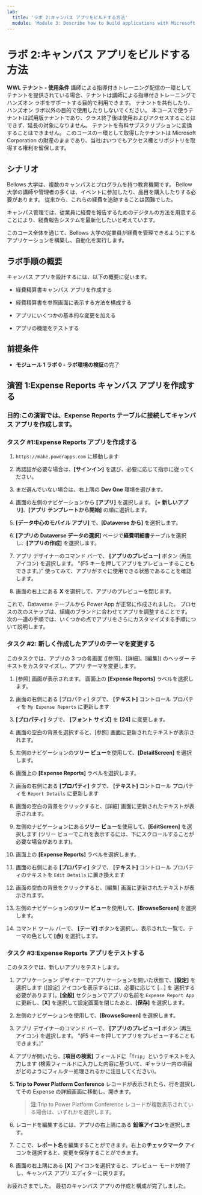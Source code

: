 ```yaml
---
lab:
  title: 'ラボ 2:キャンバス アプリをビルドする方法'
  module: 'Module 3: Describe how to build applications with Microsoft Power Apps'
---
```


# ラボ 2:キャンバス アプリをビルドする方法

**WWL テナント - 使用条件** 講師による指導付きトレーニング配信の一環としてテナントを提供されている場合、テナントは講師による指導付きトレーニングでハンズオン ラボをサポートする目的で利用できます。 テナントを共有したり、ハンズオン ラボ以外の目的で使用したりしないでください。 本コースで使うテナントは試用版テナントであり、クラス終了後は使用およびアクセスすることはできず、延長の対象になりません。 テナントを有料サブスクリプションに変換することはできません。 このコースの一環として取得したテナントは Microsoft Corporation の財産のままであり、当社はいつでもアクセス権とリポジトリを取得する権利を留保します。 

## シナリオ

Bellows 大学は、複数のキャンパスとプログラムを持つ教育機関です。 Bellow 大学の講師や管理者の多くは、イベントに参加したり、品目を購入したりする必要があります。 従来から、これらの経費を追跡することは困難でした。 

キャンパス管理では、従業員に経費を報告するためのデジタルの方法を用意することにより、経費報告システムを最新化したいと考えています。 

このコース全体を通じて、Bellows 大学の従業員が経費を管理できるようにするアプリケーションを構築し、自動化を実行します。 


## ラボ手順の概要

キャンバス アプリを設計するには、以下の概要に従います。

- 経費精算書キャンパス アプリを作成する 

- 経費精算書を参照画面に表示する方法を構成する

- アプリにいくつかの基本的な変更を加える

- アプリの機能をテストする

## 前提条件

- **モジュール 1 ラボ 0 - ラボ環境の検証**の完了

## 演習 1:Expense Reports キャンバス アプリを作成する

### 目的:この演習では、Expense Reports テーブルに接続してキャンバス アプリを作成します。

### タスク #1:Expense Reports アプリを作成する

1. `https://make.powerapps.com` に移動します

1. 再認証が必要な場合は、**[サインイン]** を選び、必要に応じて指示に従ってください。

1. まだ選んでいない場合は、右上隅の **Dev One** 環境を選びます。

1. 画面の左側のナビゲーションから **[アプリ]** を選択します。 **[+ 新しいアプリ]**、**[アプリ テンプレートから開始]** の順に選択します。

1. **[データ中心のモバイル アプリ]** で、**[Dataverse から]** を選択します。

1. **[アプリの Dataverse データの選択]** ページで**経費明細書**テーブルを選択し、**[アプリの作成]** を選択します。

1. アプリ デザイナーのコマンド バーで、 **[アプリのプレビュー]** ボタン (再生アイコン) を選択します。 "(F5 キーを押してアプリをプレビューすることもできます。)" 使ってみて、アプリがすぐに使用できる状態であることを確認します。

1. 画面の右上にある **X** を選択して、アプリのプレビューを閉じます。

これで、Dataverse テーブルから Power App が正常に作成されました。 プロセスの次のステップは、組織のブランドに合わせてアプリを調整することです。 次の一連の手順では、いくつかの点でアプリをさらにカスタマイズする手順について説明します。

### タスク #2: 新しく作成したアプリのテーマを変更する

このタスクでは、アプリの 3 つの各画面 ([参照]、[詳細]、[編集]) のヘッダー テキストをカスタマイズし、アプリ テーマを変更します。

1. [参照] 画面が表示されます。 画面上の **[Expense Reports]** ラベルを選択します。

1. 画面の右側にある [プロパティ] タブで、 **[テキスト]** コントロール プロパティを `My Expense Reports` に更新します

1. **[プロパティ]** タブで、 **[フォント サイズ]** を **[24]** に変更します。

1. 画面の空白の背景を選択すると、[参照] 画面に更新されたテキストが表示されます。

1. 左側のナビゲーションの**ツリー ビュー**を使用して、**[DetailScreen]** を選択します。

1. 画面上の **[Expense Reports]** ラベルを選択します。

1. 画面の右側にある **[プロパティ]** タブで、 **[テキスト]** コントロール プロパティを `Report Details` に更新します

1. 画面の空白の背景をクリックすると、[詳細] 画面に更新されたテキストが表示されます。

1. 左側のナビゲーションにある**ツリー ビュー**を使用して、**[EditScreen]** を選択します (ツリー ビューでこれを表示するには、下にスクロールすることが必要な場合があります)。

1. 画面上の **[Expense Reports]** ラベルを選択します。

1. 画面の右側にある **[プロパティ]** タブで、 **[テキスト]** コントロール プロパティのテキストを `Edit Details` に置き換えます

1. 画面の空白の背景をクリックすると、[編集] 画面に更新されたテキストが表示されます。

1. 左側のナビゲーションの**ツリー ビュー**を使用して、**[BrowseScreen]** を選択します。

1. コマンド ツール バーで、 **[テーマ]** ボタンを選択し、表示された一覧で、テーマの色として **[赤]** を選択します。

### タスク #3:Expense Reports アプリをテストする

このタスクでは、新しいアプリをテストします。

1. アプリケーション デザイナーでアプリケーションを開いた状態で、**[設定]** を選択します ([設定] アイコンを表示するには、必要に応じて [...] を 選択する必要があります)。**[全般]** セクションでアプリの名前を `Expense Report App` に更新し、**[X]** を選択して設定画面を閉じたあと、**[保存]** を選択します。

1. 左側のナビゲーションを使用して、**[BrowseScreen]** を選択します。

1. アプリ デザイナーのコマンド バーで、 **[アプリのプレビュー]** ボタン (再生アイコン) を選択します。 "(F5 キーを押してアプリをプレビューすることもできます。)"

1. アプリが開いたら、**[項目の検索]** フィールドに「`Trip`」というテキストを入力します (検索フィールドに入力した内容に基づいて、ギャラリー内の項目がどのようにフィルター処理されるかに注目してください)。

1. **Trip to Power Platform Conference** レコードが表示されたら、行を選択してその Expense の詳細画面に移動し、開きます。
 
    >**注**:Trip to Power Platform Conference レコードが複数表示されている場合は、いずれかを選択します。

1. レコードを編集するには、アプリの右上隅にある **鉛筆アイコン**を選択します。

1. ここで、**レポート名**を編集することができます。右上の**チェックマーク** アイコンを選択すると、変更を保存することができます。

1. 画面の右上隅にある **[X]** アイコンを選択すると、プレビュー モードが終了し、キャンバス アプリ エディターに戻ります。

お疲れさまでした。 最初のキャンバス アプリの作成と構成が完了しました。

 
